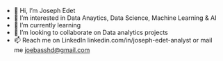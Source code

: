 - 👋 Hi, I’m Joseph Edet
- 👀 I’m interested in Data Anaytics, Data Science, Machine Learning & AI
- 🌱 I’m currently learning 
- 💞️ I’m looking to collaborate on Data analytics projects
- 📫 Reach me on LinkedIn linkedin.com/in/joseph-edet-analyst or mail me joebasshd@gmail.com

<!---
Joebasshd/Joebasshd is a ✨ special ✨ repository because its `README.md` (this file) appears on your GitHub profile.
You can click the Preview link to take a look at your changes.
--->
